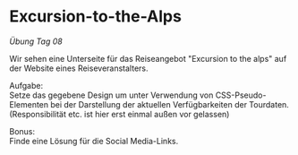 # Excursion-to-the-Alps

*Übung Tag 08*

Wir sehen eine Unterseite für das Reiseangebot "Excursion to the alps" auf der Website eines Reiseveranstalters.

Aufgabe:  
Setze das gegebene Design um unter Verwendung von CSS-Pseudo-Elementen bei der Darstellung der aktuellen Verfügbarkeiten der Tourdaten.
(Responsibilität etc. ist hier erst einmal außen vor gelassen)

Bonus:  
Finde eine Lösung für die Social Media-Links.

